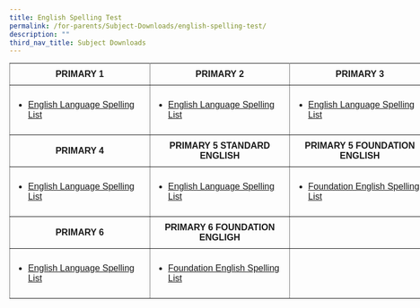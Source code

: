 ```yaml
---
title: English Spelling Test
permalink: /for-parents/Subject-Downloads/english-spelling-test/
description: ""
third_nav_title: Subject Downloads
---
```

<style type="text/css">
.tg  {border-collapse:collapse;border-spacing:0;margin:0px auto;}
.tg td{border-color:black;border-style:solid;border-width:1px;font-family:Arial, sans-serif;font-size:14px;
  overflow:hidden;padding:10px 5px;word-break:normal;}
.tg th{border-color:black;border-style:solid;border-width:1px;font-family:Arial, sans-serif;font-size:14px;
  font-weight:normal;overflow:hidden;padding:10px 5px;word-break:normal;}
.tg .tg-1do4{border-color:inherit;font-size:16px;text-align:left;vertical-align:middle}
.tg .tg-72fj{border-color:inherit;font-size:16px;font-weight:bold;text-align:center;vertical-align:middle}
</style>
<table class="tg" style="undefined;table-layout: fixed; width: 750px">
<colgroup>
<col style="width: 250px">
<col style="width: 250px">
<col style="width: 250px">
</colgroup>
<tbody>
  <tr>
    <td class="tg-72fj">PRIMARY 1</td>
    <td class="tg-72fj">PRIMARY 2</td>
    <td class="tg-72fj">PRIMARY 3</td>
  </tr>
  <tr>
    <td class="tg-1do4"><ul>
<li><a href="/english-spelling-test/p1/" target="">English Language Spelling List</a></li>
</ul></td>
    <td class="tg-1do4"><ul>
<li><a href="/english-spelling-test/p2/" target="">English Language Spelling List</a></li>
</ul></td>
    <td class="tg-1do4"><ul>
<li><a href="/english-spelling-test/p3/" target="">English Language Spelling List</a></li>
</ul></td>
  </tr>
  <tr>
    <td class="tg-72fj">PRIMARY 4</td>
    <td class="tg-72fj"><span style="font-weight:bold;font-style:normal">PRIMARY 5 STANDARD ENGLISH</span></td>
    <td class="tg-72fj"><span style="font-weight:bold;font-style:normal">PRIMARY 5 FOUNDATION ENGLISH</span></td>
  </tr>
  <tr>
    <td class="tg-1do4"><ul>
<li><a href="/english-spelling-test/p4/" target="">English Language Spelling List</a></li>
</ul></td>
    <td class="tg-1do4"><ul>
<li><a href="/english-spelling-test/p5-standard-english/" target="">English Language Spelling List</a></li>
</ul></td>
    <td class="tg-1do4"><ul>
<li><a href="/english-spelling-test/p5-foundation-english/" target="">Foundation English Spelling List</a></li>
</ul></td>
  </tr>
  <tr>
    <td class="tg-72fj"><span style="font-weight:bold;font-style:normal">PRIMARY 6</span></td>
    <td class="tg-72fj"><span style="font-weight:bold;font-style:normal">PRIMARY 6 FOUNDATION ENGLIGH</span></td>
    <td class="tg-72fj"></td>
  </tr>
  <tr>
    <td class="tg-1do4"><ul>
<li><a href="/english-spelling-test/p6/" target="">English Language Spelling List</a></li>
</ul></td>
    <td class="tg-1do4"><ul>
<li><a href="/english-spelling-test/p6-foundation-english/" target="">Foundation English Spelling List</a></li>
</ul></td>
    <td class="tg-1do4"></td>
  </tr>
</tbody>
</table>